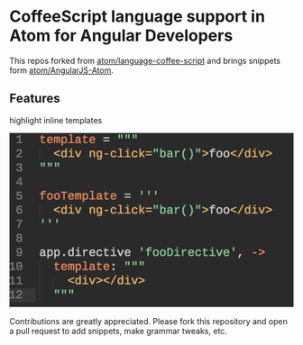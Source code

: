 # CoffeeScript language support in Atom for Angular Developers

This repos forked from [atom/language-coffee-script](https://github.com/atom/language-coffee-script)
and brings snippets form [atom/AngularJS-Atom](https://github.com/angular-ui/AngularJS-Atom).

## Features

highlight inline templates

![image](https://raw.githubusercontent.com/ukyo/language-coffee-script/master/images/coffeeangular.png)

Contributions are greatly appreciated. Please fork this repository and open a
pull request to add snippets, make grammar tweaks, etc.
